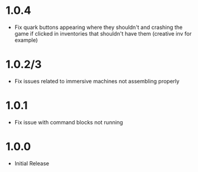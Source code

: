 # 1.0.4
- Fix quark buttons appearing where they shouldn't and crashing the game if clicked in inventories that shouldn't 
  have them (creative inv for example)

# 1.0.2/3
- Fix issues related to immersive machines not assembling properly

# 1.0.1
- Fix issue with command blocks not running

# 1.0.0
- Initial Release